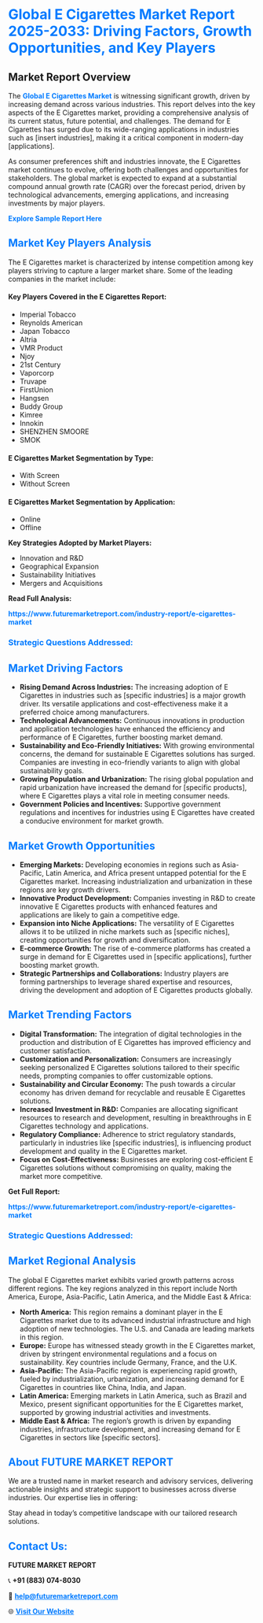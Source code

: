 <h1 style="color: #007BFF;">Global E Cigarettes Market Report 2025-2033: Driving Factors, Growth Opportunities, and Key Players</h1>

<section id="overview">
<h2>Market Report Overview</h2>
<p>The <a href="https://www.futuremarketreport.com/industry-report/e-cigarettes-market" style="color: #007BFF; text-decoration: none;"><strong>Global E Cigarettes Market</strong></a> is witnessing significant growth, driven by increasing demand across various industries. This report delves into the key aspects of the E Cigarettes market, providing a comprehensive analysis of its current status, future potential, and challenges. The demand for E Cigarettes has surged due to its wide-ranging applications in industries such as [insert industries], making it a critical component in modern-day [applications].</p>
<p>As consumer preferences shift and industries innovate, the E Cigarettes market continues to evolve, offering both challenges and opportunities for stakeholders. The global market is expected to expand at a substantial compound annual growth rate (CAGR) over the forecast period, driven by technological advancements, emerging applications, and increasing investments by major players.</p>
</section>

<section id="overview">
<p><a href="https://www.futuremarketreport.com/request-sample/reportId=28595" style="color: #007BFF; text-decoration: none;"><strong>Explore Sample Report Here</strong></a></p>
</section>

<section id="key-players">
<h2 style="color: #007BFF;">Market Key Players Analysis</h2>
<p>The E Cigarettes market is characterized by intense competition among key players striving to capture a larger market share. Some of the leading companies in the market include:</p>
<h4>Key Players Covered in the E Cigarettes Report:</h4>
<ul><li>Imperial Tobacco</li><li>Reynolds American</li><li>Japan Tobacco</li><li>Altria</li><li>VMR Product</li><li>Njoy</li><li>21st Century</li><li>Vaporcorp</li><li>Truvape</li><li>FirstUnion</li><li>Hangsen</li><li>Buddy Group</li><li>Kimree</li><li>Innokin</li><li>SHENZHEN SMOORE</li><li>SMOK</li></ul>
<h4>E Cigarettes Market Segmentation by Type:</h4>
<ul><li>With Screen</li><li>Without Screen</li></ul>

<h4>E Cigarettes Market Segmentation by Application:</h4>
<ul><li>Online</li><li>Offline</li></ul>
<p><strong>Key Strategies Adopted by Market Players:</strong></p>
<ul>
<li>Innovation and R&D</li>
<li>Geographical Expansion</li>
<li>Sustainability Initiatives</li>
<li>Mergers and Acquisitions</li>
</ul>
</section>

<section>
<p><strong>Read Full Analysis: </strong></p><a href="https://www.futuremarketreport.com/industry-report/e-cigarettes-market" style="color: #007BFF; text-decoration: none;"><strong>https://www.futuremarketreport.com/industry-report/e-cigarettes-market</strong></a>
<h3 style="color: #007BFF;">Strategic Questions Addressed:</h3>
</section>

<section id="driving-factors">
<h2 style="color: #007BFF;">Market Driving Factors</h2>
<ul>
<li><strong>Rising Demand Across Industries:</strong> The increasing adoption of E Cigarettes in industries such as [specific industries] is a major growth driver. Its versatile applications and cost-effectiveness make it a preferred choice among manufacturers.</li>
<li><strong>Technological Advancements:</strong> Continuous innovations in production and application technologies have enhanced the efficiency and performance of E Cigarettes, further boosting market demand.</li>
<li><strong>Sustainability and Eco-Friendly Initiatives:</strong> With growing environmental concerns, the demand for sustainable E Cigarettes solutions has surged. Companies are investing in eco-friendly variants to align with global sustainability goals.</li>
<li><strong>Growing Population and Urbanization:</strong> The rising global population and rapid urbanization have increased the demand for [specific products], where E Cigarettes plays a vital role in meeting consumer needs.</li>
<li><strong>Government Policies and Incentives:</strong> Supportive government regulations and incentives for industries using E Cigarettes have created a conducive environment for market growth.</li>
</ul>
</section>

<section id="growth-opportunities">
<h2 style="color: #007BFF;">Market Growth Opportunities</h2>
<ul>
<li><strong>Emerging Markets:</strong> Developing economies in regions such as Asia-Pacific, Latin America, and Africa present untapped potential for the E Cigarettes market. Increasing industrialization and urbanization in these regions are key growth drivers.</li>
<li><strong>Innovative Product Development:</strong> Companies investing in R&D to create innovative E Cigarettes products with enhanced features and applications are likely to gain a competitive edge.</li>
<li><strong>Expansion into Niche Applications:</strong> The versatility of E Cigarettes allows it to be utilized in niche markets such as [specific niches], creating opportunities for growth and diversification.</li>
<li><strong>E-commerce Growth:</strong> The rise of e-commerce platforms has created a surge in demand for E Cigarettes used in [specific applications], further boosting market growth.</li>
<li><strong>Strategic Partnerships and Collaborations:</strong> Industry players are forming partnerships to leverage shared expertise and resources, driving the development and adoption of E Cigarettes products globally.</li>
</ul>
</section>

<section id="trending-factors">
<h2 style="color: #007BFF;">Market Trending Factors</h2>
<ul>
<li><strong>Digital Transformation:</strong> The integration of digital technologies in the production and distribution of E Cigarettes has improved efficiency and customer satisfaction.</li>
<li><strong>Customization and Personalization:</strong> Consumers are increasingly seeking personalized E Cigarettes solutions tailored to their specific needs, prompting companies to offer customizable options.</li>
<li><strong>Sustainability and Circular Economy:</strong> The push towards a circular economy has driven demand for recyclable and reusable E Cigarettes solutions.</li>
<li><strong>Increased Investment in R&D:</strong> Companies are allocating significant resources to research and development, resulting in breakthroughs in E Cigarettes technology and applications.</li>
<li><strong>Regulatory Compliance:</strong> Adherence to strict regulatory standards, particularly in industries like [specific industries], is influencing product development and quality in the E Cigarettes market.</li>
<li><strong>Focus on Cost-Effectiveness:</strong> Businesses are exploring cost-efficient E Cigarettes solutions without compromising on quality, making the market more competitive.</li>
</ul>
</section>

<section>
<p><strong>Get Full Report: </strong></p><a href="https://www.futuremarketreport.com/industry-report/e-cigarettes-market" style="color: #007BFF; text-decoration: none;"><strong>https://www.futuremarketreport.com/industry-report/e-cigarettes-market</strong></a>
<h3 style="color: #007BFF;">Strategic Questions Addressed:</h3>
</section>


<section id="regional-analysis">
<h2 style="color: #007BFF;">Market Regional Analysis</h2>
<p>The global E Cigarettes market exhibits varied growth patterns across different regions. The key regions analyzed in this report include North America, Europe, Asia-Pacific, Latin America, and the Middle East & Africa:</p>
<ul>
<li><strong>North America:</strong> This region remains a dominant player in the E Cigarettes market due to its advanced industrial infrastructure and high adoption of new technologies. The U.S. and Canada are leading markets in this region.</li>
<li><strong>Europe:</strong> Europe has witnessed steady growth in the E Cigarettes market, driven by stringent environmental regulations and a focus on sustainability. Key countries include Germany, France, and the U.K.</li>
<li><strong>Asia-Pacific:</strong> The Asia-Pacific region is experiencing rapid growth, fueled by industrialization, urbanization, and increasing demand for E Cigarettes in countries like China, India, and Japan.</li>
<li><strong>Latin America:</strong> Emerging markets in Latin America, such as Brazil and Mexico, present significant opportunities for the E Cigarettes market, supported by growing industrial activities and investments.</li>
<li><strong>Middle East & Africa:</strong> The region’s growth is driven by expanding industries, infrastructure development, and increasing demand for E Cigarettes in sectors like [specific sectors].</li>
</ul>
</section>

<footer>
<h2 style="color: #007BFF;">About FUTURE MARKET REPORT</h2>
<p>We are a trusted name in market research and advisory services, delivering actionable insights and strategic support to businesses across diverse industries. Our expertise lies in offering:</p>

<p>Stay ahead in today’s competitive landscape with our tailored research solutions.</p>

<h2 style="color: #007BFF;">Contact Us:</h2>
<p><strong>FUTURE MARKET REPORT</strong></p>
<p>📞 <strong>+91 (883) 074-8030</strong></p>
<p>📧 <strong><a href="mailto:help@futuremarketreport.com" style="color: #007BFF;">help@futuremarketreport.com</a></strong></p>
<p>🌐 <strong><a href="https://www.futuremarketreport.com/" style="color: #007BFF;">Visit Our Website</a></strong></p>
</footer>